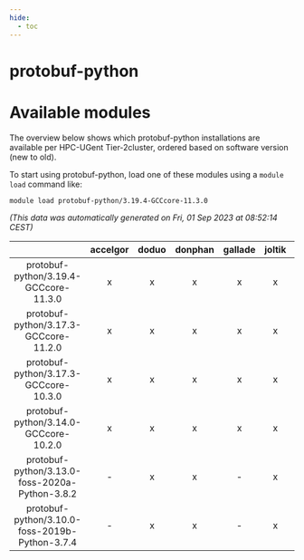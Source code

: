 ```yaml
---
hide:
  - toc
---
```


protobuf-python
===============

# Available modules


The overview below shows which protobuf-python installations are available per HPC-UGent Tier-2cluster, ordered based on software version (new to old).

To start using protobuf-python, load one of these modules using a `module load` command like:

```shell
module load protobuf-python/3.19.4-GCCcore-11.3.0
```

*(This data was automatically generated on Fri, 01 Sep 2023 at 08:52:14 CEST)*  

| |accelgor|doduo|donphan|gallade|joltik|skitty|swalot|victini|
| :---: | :---: | :---: | :---: | :---: | :---: | :---: | :---: | :---: |
|protobuf-python/3.19.4-GCCcore-11.3.0|x|x|x|x|x|x|x|x|
|protobuf-python/3.17.3-GCCcore-11.2.0|x|x|x|x|x|x|x|x|
|protobuf-python/3.17.3-GCCcore-10.3.0|x|x|x|x|x|x|x|x|
|protobuf-python/3.14.0-GCCcore-10.2.0|x|x|x|x|x|x|x|x|
|protobuf-python/3.13.0-foss-2020a-Python-3.8.2|-|x|x|-|x|x|x|x|
|protobuf-python/3.10.0-foss-2019b-Python-3.7.4|-|x|x|-|x|x|x|x|
